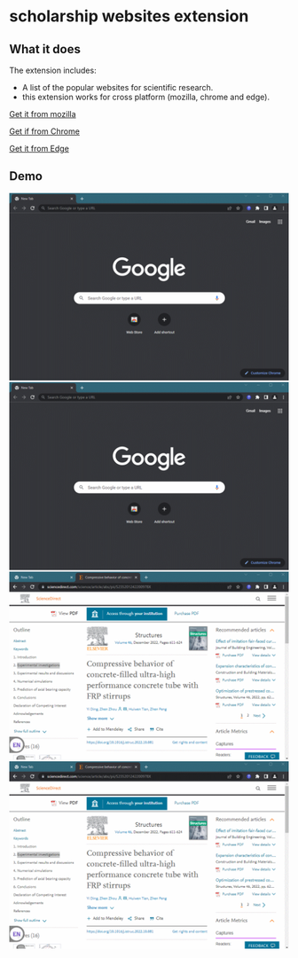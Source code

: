 # scholarship websites extension

## What it does ##

The extension includes:

* A list of the popular websites for scientific research.
* this extension works for cross platform (mozilla, chrome and edge).

[Get it from mozilla](https://addons.mozilla.org/en-US/firefox/addon/scientific-research-websites/)

[Get if from Chrome](https://chrome.google.com/webstore/detail/scientific-research-websi/jooegpcnchemlkionfejkjijhjenmdag?hl=ar)

[Get it from Edge](https://microsoftedge.microsoft.com/addons/detail/scientific-research-websi/popdaphggpbcfbfpgkekpgcnjcohpikb)

## Demo
![Gif](https://raw.githubusercontent.com/SEM-DEV/Scientific-Research-Assistant/main/Assets/1.gif)
![Gif](https://raw.githubusercontent.com/SEM-DEV/Scientific-Research-Assistant/main/Assets/2.gif)
![Gif](https://raw.githubusercontent.com/SEM-DEV/Scientific-Research-Assistant/main/Assets/3.gif)
![Gif](https://raw.githubusercontent.com/SEM-DEV/Scientific-Research-Assistant/main/Assets/4.gif)

